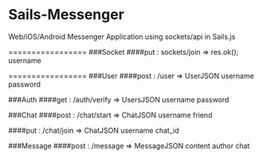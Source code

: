 Sails-Messenger
===============

Web/iOS/Android Messenger Application using sockets/api in Sails.js

=================
###Socket
####put : sockets/join => res.ok();
    username

=================
###User
####post : /user => UserJSON
    username
    password

###Auth
####get : /auth/verify => UsersJSON 
    username
    password

###Chat
####post : /chat/start => ChatJSON
		username
		friend

####put : /chat/join => ChatJSON
		username
		chat_id

###Message
####post : /message => MessageJSON
		content
		author
		chat